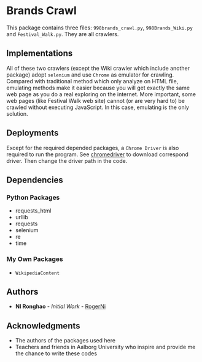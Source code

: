 # Brands Crawl
This package contains three files: `998brands_crawl.py`, `998Brands_Wiki.py` and `Festival_Walk.py`. They are all crawlers.

## Implementations
All of these two crawlers (except the Wiki crawler which include another package) adopt `selenium` and use `Chrome` as emulator for crawling. Compared with traditional method which only analyze on HTML file, emulating methods make it easier because you will get exactly the same web page as you do a real exploring on the internet. More important, some web pages (like Festival Walk web site) cannot (or are very hard to) be crawled without executing JavaScript. In this case, emulating is the only solution.

## Deployments
Except for the required depended packages, a `Chrome Driver` is also required to run the program. See [chromedriver](http://chromedriver.chromium.org/) to download correspond driver. Then change the driver path in the code.

## Dependencies
### Python Packages
+ requests_html
+ urllib
+ requests
+ selenium
+ re
+ time
### My Own Packages
+ `WikipediaContent`

## Authors
+ **NI Ronghao** - *Initial Work* - [RogerNi](https://github.com/RogerNi)

## Acknowledgments
+ The authors of the packages used here
+ Teachers and friends in Aalborg University who inspire and provide me the chance to write these codes